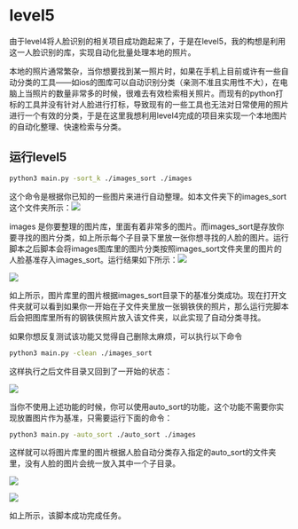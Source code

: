 # level5
由于level4将人脸识别的相关项目成功跑起来了，于是在level5，我的构想是利用这一人脸识别的库，实现自动化批量处理本地的照片。

本地的照片通常繁杂，当你想要找到某一照片时，如果在手机上目前或许有一些自动分类的工具——如ios的图库可以自动识别分类（亲测不准且实用性不大），在电脑上当照片的数量非常多的时候，很难去有效检索相关照片。而现有的python打标的工具并没有针对人脸进行打标，导致现有的一些工具也无法对日常使用的照片进行一个有效的分类，于是在这里我想利用level4完成的项目来实现一个本地图片的自动化整理、快速检索与分类。

## 运行level5

```bash
python3 main.py -sort_k ./images_sort ./images
```
这个命令是根据你已知的一些图片来进行自动整理。如本文件夹下的images_sort这个文件夹所示：![](./READMEimages/1.png)

images 是你要整理的图片库，里面有着非常多的图片。而images_sort是存放你要寻找的图片分类，如上所示每个子目录下里放一张你想寻找的人脸的图片。运行脚本之后脚本会将images图库里的图片分类按照images_sort文件夹里的图片的人脸基准存入images_sort。运行结果如下所示：![](./READMEimages/2.png)

![](./READMEimages/3.png)

如上所示，图片库里的图片根据images_sort目录下的基准分类成功。现在打开文件夹就可以看到如果你一开始在子文件夹里放一张钢铁侠的照片，那么运行完脚本后会把图库里所有的钢铁侠照片放入该文件夹，以此实现了自动分类寻找。

如果你想反复测试该功能又觉得自己删除太麻烦，可以执行以下命令

```bash
python3 main.py -clean ./images_sort
```

这样执行之后文件目录又回到了一开始的状态：

![](./READMEimages/4.png)

当你不使用上述功能的时候，你可以使用auto_sort的功能，这个功能不需要你实现放置图片作为基准，只需要运行下面的命令：

```bash
python3 main.py -auto_sort ./auto_sort ./images
```

这样就可以将图片库里的图片根据人脸自动分类存入指定的auto_sort的文件夹里，没有人脸的图片会统一放入其中一个子目录。

![](./READMEimages/5.png)

![](./READMEimages/6.png)

如上所示，该脚本成功完成任务。
